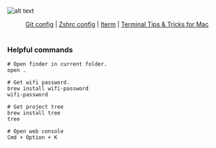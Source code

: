 
![alt text](https://newrelic.com/sites/default/files/2021-04/good-programmer-banner-final.jpg)

<p align="center">
  <a href="./.gitconfig">Git config</a> |
  <a href="./.zshrc">Zshrc config</a> |
  <a href="./iterm.md">Iterm</a> |
  <a href="./tricksMac.md">Terminal Tips & Tricks for Mac</a>
  <br><br>
  <!-- <img src="http://s.4cdn.org/image/title/105.gif"> -->
</p>

### Helpful commands

```source-shell
# Open finder in current folder.
open .

# Get wifi password.
brew install wifi-password
wifi-password

# Get project tree
brew install tree
tree

# Open web console 
Cmd + Option + K 
```
